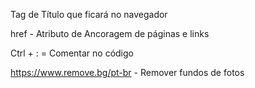 <title></title>

Tag de Título que ficará no navegador

href - Atributo de Ancoragem de páginas e links

Ctrl + : = Comentar no código

https://www.remove.bg/pt-br  - Remover fundos de fotos